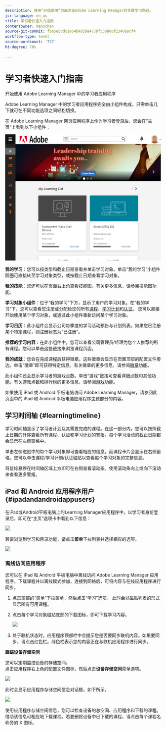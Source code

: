 ```yaml
---
description: 使用“开始使用”页面浏览Adobe Learning Manager的关键学习路径。
jcr-language: en_us
title: 学习者快速入门指南
contentowner: manochan
source-git-commit: fba5e5ddc1964b485be473bf356806f234688cf4
workflow-type: tm+mt
source-wordcount: '727'
ht-degree: 78%

---
```




# 学习者快速入门指南

开始使用 Adobe Learning Manager 中的学习者应用程序

Adobe Learning Manager 中的学习者应用程序完全由小组件构成，只需单击几下就可在不同功能选项之间轻松切换。

在 Adobe Learning Manager 网页应用程序上作为学习者登录后，您会在“主页”上看到以下小组件：

![](assets/l-1.png)

**我的学习**：您可以按类型和截止日期查看并单击学习对象。单击“我的学习”小组件圆圈可直接转至学习对象类型，或按截止日期查看学习对象。

**我的技能**：您还可以在页面右上角查看技能图。有关更多信息，请参阅[技能图](skills-levels.md)功能。

**学习对象小组件**：位于“我的学习”下方，显示了用户的学习对象。在“我的学习”下，您可以查看您注册或分配给您的所有[课程](courses.md)、[学习计划](learning-programs.md)和[认证](certifications.md)。 您可以直接开始使用某个学习对象，或通过此小组件重新访问某个学习对象。

**学习日历**：此小组件会显示公司每季度的学习活动预告与计划列表。如果您已注册某个特定课程，则注册状态为“已注册”。

**推荐的学习内容**：在此小组件中，您可以查看公司管理员/经理为您个人推荐的所有课程。您可以单击这些链接来浏览课程页面。

**我的成就**：您会在完成课程后获得徽章。这些徽章会显示在页面顶部的配置文件旁边。单击“徽章”即可获得特定信息。有关徽章的更多信息，请参阅[徽章](badges.md)功能。

此小组件还会显示学习者的游戏点数。单击“游戏”链接可查看详细点数和其他功能。有关游戏点数和排行榜的更多信息，请参阅[游戏](gamification.md)功能。

如果使用 iPad 或 Android 平板电脑访问 Adobe Learning Manager，请参阅此页面中的 iPad 和 Android 平板电脑应用程序主题部分的内容。

## 学习时间轴 {#learningtimeline}

学习时间轴显示了学习者计划及其需要完成的课程。在这一部分内，您可以按照截止日期的升序查看所有课程、认证和学习计划的警报。每个学习活动的截止日期都会显示在左侧窗格中。

单击左侧磁贴中的每个学习对象即可查看相应的信息，而课程卡片会显示在右侧窗格。您可以单击课程/学习计划/认证磁贴以查看每个学习对象的完整信息。

将鼠标悬停在时间轴区域上方即可在右侧查看滚动条。使用滚动条向上或向下滚动来查看更多警报。

## iPad 和 Android 应用程序用户 {#ipadandandroidappusers}

在iPad或Android平板电脑上的Learning Manager应用程序中，以学习者身份登录后，即可在“主页”选项卡中看到以下信息：

![](assets/screenshot-2015-08-07-12-24-40-e1439211134842.png)

若要浏览到学习和目录功能，请点击&#x200B;**菜单**&#x200B;下拉列表并选择相应的选项。

![](assets/menu-ipad.png)

### 离线访问应用程序

您可以在 iPad 和 Android 平板电脑中离线访问 Adobe Learning Manager 应用程序。下载课程并以离线模式参加，连接到网络后，可将内容与在线应用程序进行同步。

1. 点击顶部的“菜单”下拉菜单，然后点击“学习”选项。 此时会以磁贴列表的形式显示所有可用课程。
1. 点击每个学习对象磁贴底部的下载图标，即可下载学习内容。

   ![](assets/download-ipad.png)

1. 处于联机状态时，应用程序顶部栏中会提示您是否要同步联机内容。如果要同步，请点击红色栏。绿色栏表示您的内容正在与联机应用程序进行同步。

**跟踪设备存储空间**

您可以定期监控设备的存储空间。\
点击应用程序右上角的配置文件图标，然后点击&#x200B;**设备存储空间**&#x200B;菜单选项。

![](assets/device-storage-option-ipad.png)

此时会显示应用程序存储空间信息对话框，如下所示。

![](assets/device-storage-detailed-e1439211162955.png)

使用应用程序存储空间信息，您可以检查设备的总空间、应用程序和下载的课程。借助该信息可相应地下载课程。若要删除设备中已下载的课程，请点击每个课程名称旁的 X 图标。
